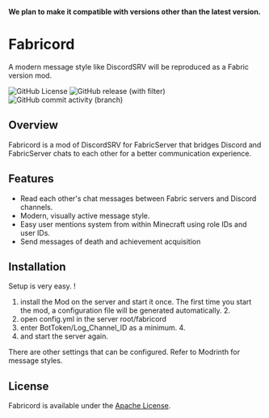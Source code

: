 **We plan to make it compatible with versions other than the latest version.**

# Fabricord
A modern message style like DiscordSRV will be reproduced as a Fabric version mod.


![GitHub License](https://img.shields.io/github/license/KT-Ruxy/Fabricord?style=plastic&logo=github&link=https%3A%2F%2Fgithub.com%2FKT-Ruxy%2FFabricord%2Fblob%2Fkotlin%2FLICENSE) ![GitHub release (with filter)](https://img.shields.io/github/v/release/Elysium-7/Fabricord?style=plastic) ![GitHub commit activity (branch)](https://img.shields.io/github/commit-activity/t/Elysium-7/Fabricord?style=plastic)

## Overview
Fabricord is a mod of DiscordSRV for FabricServer that bridges Discord and FabricServer chats to each other for a better communication experience.

## Features
- Read each other's chat messages between Fabric servers and Discord channels.
- Modern, visually active message style.
- Easy user mentions system from within Minecraft using role IDs and user IDs.
- Send messages of death and achievement acquisition
## Installation
Setup is very easy. !
 1. install the Mod on the server and start it once.
     The first time you start the mod, a configuration file will be generated automatically. 2.
 2. open config.yml in the server root/fabricord
 3. enter BotToken/Log_Channel_ID as a minimum. 4.
 4. and start the server again.

 There are other settings that can be configured.
 Refer to Modrinth for message styles.

## License
Fabricord is available under the [Apache License](https://github.com/KT-Ruxy/Fabricord/blob/main/LICENSE).